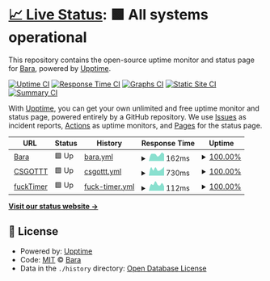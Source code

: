 # [📈 Live Status](https://status.bara.dev): <!--live status--> **🟩 All systems operational**

This repository contains the open-source uptime monitor and status page for [Bara](https://bara.dev), powered by [Upptime](https://github.com/upptime/upptime).

[![Uptime CI](https://github.com/Bara/StatusSite/workflows/Uptime%20CI/badge.svg)](https://github.com/Bara/StatusSite/actions?query=workflow%3A%22Uptime+CI%22)
[![Response Time CI](https://github.com/Bara/StatusSite/workflows/Response%20Time%20CI/badge.svg)](https://github.com/Bara/StatusSite/actions?query=workflow%3A%22Response+Time+CI%22)
[![Graphs CI](https://github.com/Bara/StatusSite/workflows/Graphs%20CI/badge.svg)](https://github.com/Bara/StatusSite/actions?query=workflow%3A%22Graphs+CI%22)
[![Static Site CI](https://github.com/Bara/StatusSite/workflows/Static%20Site%20CI/badge.svg)](https://github.com/Bara/StatusSite/actions?query=workflow%3A%22Static+Site+CI%22)
[![Summary CI](https://github.com/Bara/StatusSite/workflows/Summary%20CI/badge.svg)](https://github.com/Bara/StatusSite/actions?query=workflow%3A%22Summary+CI%22)

With [Upptime](https://upptime.js.org), you can get your own unlimited and free uptime monitor and status page, powered entirely by a GitHub repository. We use [Issues](https://github.com/Bara/StatusSite/issues) as incident reports, [Actions](https://github.com/Bara/StatusSite/actions) as uptime monitors, and [Pages](https://status.bara.dev) for the status page.

<!--start: status pages-->
<!-- This summary is generated by Upptime (https://github.com/upptime/upptime) -->
<!-- Do not edit this manually, your changes will be overwritten -->
<!-- prettier-ignore -->
| URL | Status | History | Response Time | Uptime |
| --- | ------ | ------- | ------------- | ------ |
| <img alt="" src="https://favicons.githubusercontent.com/bara.dev" height="13"> [Bara](https://bara.dev) | 🟩 Up | [bara.yml](https://github.com/Bara/StatusSite/commits/HEAD/history/bara.yml) | <details><summary><img alt="Response time graph" src="./graphs/bara/response-time-week.png" height="20"> 162ms</summary><br><a href="https://status.bara.dev/history/bara"><img alt="Response time 274" src="https://img.shields.io/endpoint?url=https%3A%2F%2Fraw.githubusercontent.com%2FBara%2FStatusSite%2FHEAD%2Fapi%2Fbara%2Fresponse-time.json"></a><br><a href="https://status.bara.dev/history/bara"><img alt="24-hour response time 175" src="https://img.shields.io/endpoint?url=https%3A%2F%2Fraw.githubusercontent.com%2FBara%2FStatusSite%2FHEAD%2Fapi%2Fbara%2Fresponse-time-day.json"></a><br><a href="https://status.bara.dev/history/bara"><img alt="7-day response time 162" src="https://img.shields.io/endpoint?url=https%3A%2F%2Fraw.githubusercontent.com%2FBara%2FStatusSite%2FHEAD%2Fapi%2Fbara%2Fresponse-time-week.json"></a><br><a href="https://status.bara.dev/history/bara"><img alt="30-day response time 150" src="https://img.shields.io/endpoint?url=https%3A%2F%2Fraw.githubusercontent.com%2FBara%2FStatusSite%2FHEAD%2Fapi%2Fbara%2Fresponse-time-month.json"></a><br><a href="https://status.bara.dev/history/bara"><img alt="1-year response time 274" src="https://img.shields.io/endpoint?url=https%3A%2F%2Fraw.githubusercontent.com%2FBara%2FStatusSite%2FHEAD%2Fapi%2Fbara%2Fresponse-time-year.json"></a></details> | <details><summary><a href="https://status.bara.dev/history/bara">100.00%</a></summary><a href="https://status.bara.dev/history/bara"><img alt="All-time uptime 99.99%" src="https://img.shields.io/endpoint?url=https%3A%2F%2Fraw.githubusercontent.com%2FBara%2FStatusSite%2FHEAD%2Fapi%2Fbara%2Fuptime.json"></a><br><a href="https://status.bara.dev/history/bara"><img alt="24-hour uptime 100.00%" src="https://img.shields.io/endpoint?url=https%3A%2F%2Fraw.githubusercontent.com%2FBara%2FStatusSite%2FHEAD%2Fapi%2Fbara%2Fuptime-day.json"></a><br><a href="https://status.bara.dev/history/bara"><img alt="7-day uptime 100.00%" src="https://img.shields.io/endpoint?url=https%3A%2F%2Fraw.githubusercontent.com%2FBara%2FStatusSite%2FHEAD%2Fapi%2Fbara%2Fuptime-week.json"></a><br><a href="https://status.bara.dev/history/bara"><img alt="30-day uptime 100.00%" src="https://img.shields.io/endpoint?url=https%3A%2F%2Fraw.githubusercontent.com%2FBara%2FStatusSite%2FHEAD%2Fapi%2Fbara%2Fuptime-month.json"></a><br><a href="https://status.bara.dev/history/bara"><img alt="1-year uptime 99.99%" src="https://img.shields.io/endpoint?url=https%3A%2F%2Fraw.githubusercontent.com%2FBara%2FStatusSite%2FHEAD%2Fapi%2Fbara%2Fuptime-year.json"></a></details>
| <img alt="" src="https://favicons.githubusercontent.com/csgottt.com" height="13"> [CSGOTTT](https://csgottt.com) | 🟩 Up | [csgottt.yml](https://github.com/Bara/StatusSite/commits/HEAD/history/csgottt.yml) | <details><summary><img alt="Response time graph" src="./graphs/csgottt/response-time-week.png" height="20"> 730ms</summary><br><a href="https://status.bara.dev/history/csgottt"><img alt="Response time 701" src="https://img.shields.io/endpoint?url=https%3A%2F%2Fraw.githubusercontent.com%2FBara%2FStatusSite%2FHEAD%2Fapi%2Fcsgottt%2Fresponse-time.json"></a><br><a href="https://status.bara.dev/history/csgottt"><img alt="24-hour response time 577" src="https://img.shields.io/endpoint?url=https%3A%2F%2Fraw.githubusercontent.com%2FBara%2FStatusSite%2FHEAD%2Fapi%2Fcsgottt%2Fresponse-time-day.json"></a><br><a href="https://status.bara.dev/history/csgottt"><img alt="7-day response time 730" src="https://img.shields.io/endpoint?url=https%3A%2F%2Fraw.githubusercontent.com%2FBara%2FStatusSite%2FHEAD%2Fapi%2Fcsgottt%2Fresponse-time-week.json"></a><br><a href="https://status.bara.dev/history/csgottt"><img alt="30-day response time 696" src="https://img.shields.io/endpoint?url=https%3A%2F%2Fraw.githubusercontent.com%2FBara%2FStatusSite%2FHEAD%2Fapi%2Fcsgottt%2Fresponse-time-month.json"></a><br><a href="https://status.bara.dev/history/csgottt"><img alt="1-year response time 701" src="https://img.shields.io/endpoint?url=https%3A%2F%2Fraw.githubusercontent.com%2FBara%2FStatusSite%2FHEAD%2Fapi%2Fcsgottt%2Fresponse-time-year.json"></a></details> | <details><summary><a href="https://status.bara.dev/history/csgottt">100.00%</a></summary><a href="https://status.bara.dev/history/csgottt"><img alt="All-time uptime 99.97%" src="https://img.shields.io/endpoint?url=https%3A%2F%2Fraw.githubusercontent.com%2FBara%2FStatusSite%2FHEAD%2Fapi%2Fcsgottt%2Fuptime.json"></a><br><a href="https://status.bara.dev/history/csgottt"><img alt="24-hour uptime 100.00%" src="https://img.shields.io/endpoint?url=https%3A%2F%2Fraw.githubusercontent.com%2FBara%2FStatusSite%2FHEAD%2Fapi%2Fcsgottt%2Fuptime-day.json"></a><br><a href="https://status.bara.dev/history/csgottt"><img alt="7-day uptime 100.00%" src="https://img.shields.io/endpoint?url=https%3A%2F%2Fraw.githubusercontent.com%2FBara%2FStatusSite%2FHEAD%2Fapi%2Fcsgottt%2Fuptime-week.json"></a><br><a href="https://status.bara.dev/history/csgottt"><img alt="30-day uptime 99.88%" src="https://img.shields.io/endpoint?url=https%3A%2F%2Fraw.githubusercontent.com%2FBara%2FStatusSite%2FHEAD%2Fapi%2Fcsgottt%2Fuptime-month.json"></a><br><a href="https://status.bara.dev/history/csgottt"><img alt="1-year uptime 99.97%" src="https://img.shields.io/endpoint?url=https%3A%2F%2Fraw.githubusercontent.com%2FBara%2FStatusSite%2FHEAD%2Fapi%2Fcsgottt%2Fuptime-year.json"></a></details>
| <img alt="" src="https://favicons.githubusercontent.com/fucktimer.com" height="13"> [fuckTimer](https://fucktimer.com) | 🟩 Up | [fuck-timer.yml](https://github.com/Bara/StatusSite/commits/HEAD/history/fuck-timer.yml) | <details><summary><img alt="Response time graph" src="./graphs/fuck-timer/response-time-week.png" height="20"> 112ms</summary><br><a href="https://status.bara.dev/history/fuck-timer"><img alt="Response time 155" src="https://img.shields.io/endpoint?url=https%3A%2F%2Fraw.githubusercontent.com%2FBara%2FStatusSite%2FHEAD%2Fapi%2Ffuck-timer%2Fresponse-time.json"></a><br><a href="https://status.bara.dev/history/fuck-timer"><img alt="24-hour response time 108" src="https://img.shields.io/endpoint?url=https%3A%2F%2Fraw.githubusercontent.com%2FBara%2FStatusSite%2FHEAD%2Fapi%2Ffuck-timer%2Fresponse-time-day.json"></a><br><a href="https://status.bara.dev/history/fuck-timer"><img alt="7-day response time 112" src="https://img.shields.io/endpoint?url=https%3A%2F%2Fraw.githubusercontent.com%2FBara%2FStatusSite%2FHEAD%2Fapi%2Ffuck-timer%2Fresponse-time-week.json"></a><br><a href="https://status.bara.dev/history/fuck-timer"><img alt="30-day response time 98" src="https://img.shields.io/endpoint?url=https%3A%2F%2Fraw.githubusercontent.com%2FBara%2FStatusSite%2FHEAD%2Fapi%2Ffuck-timer%2Fresponse-time-month.json"></a><br><a href="https://status.bara.dev/history/fuck-timer"><img alt="1-year response time 155" src="https://img.shields.io/endpoint?url=https%3A%2F%2Fraw.githubusercontent.com%2FBara%2FStatusSite%2FHEAD%2Fapi%2Ffuck-timer%2Fresponse-time-year.json"></a></details> | <details><summary><a href="https://status.bara.dev/history/fuck-timer">100.00%</a></summary><a href="https://status.bara.dev/history/fuck-timer"><img alt="All-time uptime 98.71%" src="https://img.shields.io/endpoint?url=https%3A%2F%2Fraw.githubusercontent.com%2FBara%2FStatusSite%2FHEAD%2Fapi%2Ffuck-timer%2Fuptime.json"></a><br><a href="https://status.bara.dev/history/fuck-timer"><img alt="24-hour uptime 100.00%" src="https://img.shields.io/endpoint?url=https%3A%2F%2Fraw.githubusercontent.com%2FBara%2FStatusSite%2FHEAD%2Fapi%2Ffuck-timer%2Fuptime-day.json"></a><br><a href="https://status.bara.dev/history/fuck-timer"><img alt="7-day uptime 100.00%" src="https://img.shields.io/endpoint?url=https%3A%2F%2Fraw.githubusercontent.com%2FBara%2FStatusSite%2FHEAD%2Fapi%2Ffuck-timer%2Fuptime-week.json"></a><br><a href="https://status.bara.dev/history/fuck-timer"><img alt="30-day uptime 100.00%" src="https://img.shields.io/endpoint?url=https%3A%2F%2Fraw.githubusercontent.com%2FBara%2FStatusSite%2FHEAD%2Fapi%2Ffuck-timer%2Fuptime-month.json"></a><br><a href="https://status.bara.dev/history/fuck-timer"><img alt="1-year uptime 98.71%" src="https://img.shields.io/endpoint?url=https%3A%2F%2Fraw.githubusercontent.com%2FBara%2FStatusSite%2FHEAD%2Fapi%2Ffuck-timer%2Fuptime-year.json"></a></details>

<!--end: status pages-->

[**Visit our status website →**](https://status.bara.dev)

## 📄 License

- Powered by: [Upptime](https://github.com/upptime/upptime)
- Code: [MIT](./LICENSE) © [Bara](https://bara.dev)
- Data in the `./history` directory: [Open Database License](https://opendatacommons.org/licenses/odbl/1-0/)
